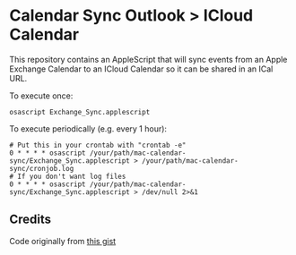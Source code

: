 # Calendar Sync Outlook > ICloud Calendar

This repository contains an AppleScript that will sync
events from an Apple Exchange Calendar to an ICloud Calendar so
it can be shared in an ICal URL.

To execute once:

```shell
osascript Exchange_Sync.applescript
```

To execute periodically (e.g. every 1 hour):

```shell
# Put this in your crontab with "crontab -e"
0 * * * * osascript /your/path/mac-calendar-sync/Exchange_Sync.applescript > /your/path/mac-calendar-sync/cronjob.log
# If you don't want log files
0 * * * * osascript /your/path/mac-calendar-sync/Exchange_Sync.applescript > /dev/null 2>&1
```

## Credits

Code originally from [this gist](https://gist.github.com/MyKEms/3287c65f097a29b1756f3799842165bb)